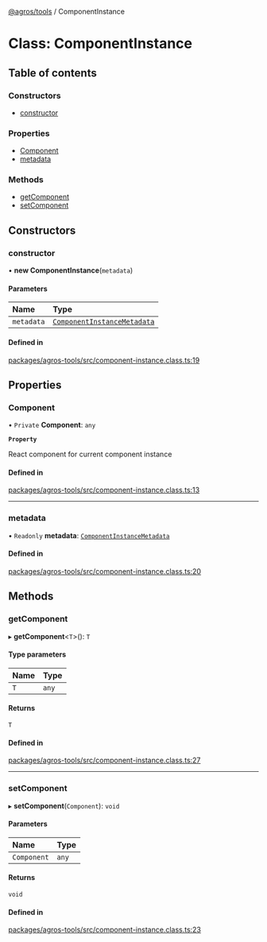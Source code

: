 [@agros/tools](../index.md) / ComponentInstance

# Class: ComponentInstance

## Table of contents

### Constructors

- [constructor](ComponentInstance.md#constructor)

### Properties

- [Component](ComponentInstance.md#component)
- [metadata](ComponentInstance.md#metadata)

### Methods

- [getComponent](ComponentInstance.md#getcomponent)
- [setComponent](ComponentInstance.md#setcomponent)

## Constructors

### <a id="constructor" name="constructor"></a> constructor

• **new ComponentInstance**(`metadata`)

#### Parameters

| Name | Type |
| :------ | :------ |
| `metadata` | [`ComponentInstanceMetadata`](../interfaces/ComponentInstanceMetadata.md) |

#### Defined in

[packages/agros-tools/src/component-instance.class.ts:19](https://github.com/agrosjs/agros/blob/ca7943c/packages/agros-tools/src/component-instance.class.ts#L19)

## Properties

### <a id="component" name="component"></a> Component

• `Private` **Component**: `any`

**`Property`**

React component for current component instance

#### Defined in

[packages/agros-tools/src/component-instance.class.ts:13](https://github.com/agrosjs/agros/blob/ca7943c/packages/agros-tools/src/component-instance.class.ts#L13)

___

### <a id="metadata" name="metadata"></a> metadata

• `Readonly` **metadata**: [`ComponentInstanceMetadata`](../interfaces/ComponentInstanceMetadata.md)

#### Defined in

[packages/agros-tools/src/component-instance.class.ts:20](https://github.com/agrosjs/agros/blob/ca7943c/packages/agros-tools/src/component-instance.class.ts#L20)

## Methods

### <a id="getcomponent" name="getcomponent"></a> getComponent

▸ **getComponent**<`T`\>(): `T`

#### Type parameters

| Name | Type |
| :------ | :------ |
| `T` | `any` |

#### Returns

`T`

#### Defined in

[packages/agros-tools/src/component-instance.class.ts:27](https://github.com/agrosjs/agros/blob/ca7943c/packages/agros-tools/src/component-instance.class.ts#L27)

___

### <a id="setcomponent" name="setcomponent"></a> setComponent

▸ **setComponent**(`Component`): `void`

#### Parameters

| Name | Type |
| :------ | :------ |
| `Component` | `any` |

#### Returns

`void`

#### Defined in

[packages/agros-tools/src/component-instance.class.ts:23](https://github.com/agrosjs/agros/blob/ca7943c/packages/agros-tools/src/component-instance.class.ts#L23)
